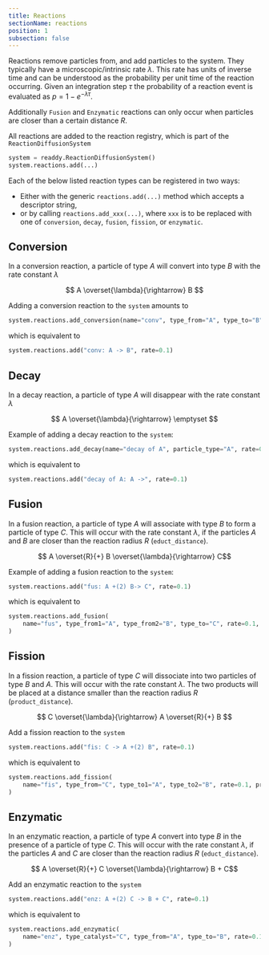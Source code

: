 ```yaml
---
title: Reactions
sectionName: reactions
position: 1
subsection: false
---
```


Reactions remove particles from, and add particles to the system. They typically have a microscopic/intrinsic rate $\lambda$.
This rate has units of inverse time and can be understood as the probability per unit time of the reaction occurring. Given an integration
step $\tau$ the probability of a reaction event is evaluated as $p = 1 - e^{-\lambda \tau}$.

Additionally `Fusion` and `Enzymatic` reactions can only occur when particles are closer than a certain distance $R$.

All reactions are added to the reaction registry, which is part of the `ReactionDiffusionSystem`
```python
system = readdy.ReactionDiffusionSystem()
system.reactions.add(...)
```

Each of the below listed reaction types can be registered in two ways: 
- Either with the generic `reactions.add(...)` method which accepts a descriptor string,
- or by calling `reactions.add_xxx(...)`, where `xxx` is to be replaced with one of `conversion`, `decay`, `fusion`, `fission`, or `enzymatic`.

## Conversion

In a conversion reaction, a particle of type $A$ will convert into type $B$ with the rate constant $\lambda$

$$ A \overset{\lambda}{\rightarrow} B $$

Adding a conversion reaction to the `system` amounts to

```python
system.reactions.add_conversion(name="conv", type_from="A", type_to="B", rate=0.1)
```
which is equivalent to
```python
system.reactions.add("conv: A -> B", rate=0.1)
```

## Decay

In a decay reaction, a particle of type $A$ will disappear with the rate constant $\lambda$

$$ A \overset{\lambda}{\rightarrow} \emptyset $$

Example of adding a decay reaction to the `system`:

```python
system.reactions.add_decay(name="decay of A", particle_type="A", rate=0.1)
```
which is equivalent to
```python
system.reactions.add("decay of A: A ->", rate=0.1)
```

## Fusion

In a fusion reaction, a particle of type $A$ will associate with type $B$ to form a particle of type $C$.
This will occur with the rate constant $\lambda$, if the particles $A$ and $B$ are closer than the reaction radius
$R$ (`educt_distance`). 

$$ A \overset{R}{+} B \overset{\lambda}{\rightarrow} C$$

Example of adding a fusion reaction to the `system`:

```python
system.reactions.add("fus: A +(2) B-> C", rate=0.1)
```
which is equivalent to
```python
system.reactions.add_fusion(
    name="fus", type_from1="A", type_from2="B", type_to="C", rate=0.1, educt_distance=2.
)
```

## Fission

In a fission reaction, a particle of type $C$ will dissociate into two particles of type $B$ and $A$.
This will occur with the rate constant $\lambda$. The two products will be placed at a distance smaller than
the reaction radius $R$ (`product_distance`).

$$ C \overset{\lambda}{\rightarrow} A \overset{R}{+} B $$

Add a fission reaction to the `system`

```python
system.reactions.add("fis: C -> A +(2) B", rate=0.1)
```
which is equivalent to
```python
system.reactions.add_fission(
    name="fis", type_from="C", type_to1="A", type_to2="B", rate=0.1, product_distance=2.
)
```

## Enzymatic

In an enzymatic reaction, a particle of type $A$ convert into type $B$ in the presence of a particle of type $C$.
This will occur with the rate constant $\lambda$, if the particles $A$ and $C$ are closer than the reaction radius
$R$ (`educt_distance`).

$$ A \overset{R}{+} C \overset{\lambda}{\rightarrow} B + C$$

Add an enzymatic reaction to the `system`
```python
system.reactions.add("enz: A +(2) C -> B + C", rate=0.1)
```
which is equivalent to
```python
system.reactions.add_enzymatic(
    name="enz", type_catalyst="C", type_from="A", type_to="B", rate=0.1, educt_distance=2.
)
```
